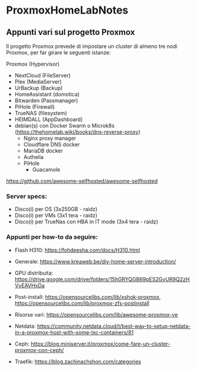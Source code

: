 # ProxmoxHomeLabNotes
## Appunti vari sul progetto Proxmox
Il progetto Proxmox prevede di impostare un cluster di almeno tre nodi Proxmox, per far girare le seguenti istanze:

Proxmox (Hypervisor)
- NextCloud (FileServer)
- Plex (MediaServer)
- UrBackup (Backup)
- HomeAssistant (domotica)
- Bitwarden (Passmanager)
- PiHole (Firewall)
- TrueNAS (filesystem)
- HEIMDALL (AppDashboard)
- debian(s) con Docker Swarm o Microk8s
    (https://thehomelab.wiki/books/dns-reverse-proxy)
    - Nginx proxy manager
	- Cloudflare DNS docker
	- MariaDB docker
	- Authelia
	- PiHole
      - Guacamole

https://github.com/awesome-selfhosted/awesome-selfhosted

### Server specs:
- Disco(i) per OS (3x250GB - raidz)
- Disco(i) per VMs (3x1 tera - raidz)
- Disco(i) per TrueNas con HBA in IT mode (3x4 tera - raidz)

### Appunti per how-to da seguire:
- Flash H310: https://fohdeesha.com/docs/H310.html
- Generale: https://www.kreaweb.be/diy-home-server-introduction/
- GPU distribuita: https://drive.google.com/drive/folders/15hGRYQGB69pES2GyUR9Q2zHVvEAVHxDa
- Post-install: https://opensourcelibs.com/lib/xshok-proxmox, https://opensourcelibs.com/lib/proxmox-zfs-postinstall
- Risorse vari: https://opensourcelibs.com/lib/awesome-proxmox-ve
- Netdata: https://community.netdata.cloud/t/best-way-to-setup-netdata-in-a-proxmox-host-with-some-lxc-containers/81
- Ceph: https://blog.miniserver.it/proxmox/come-fare-un-cluster-proxmox-con-ceph/

- Traefik: https://blog.zachinachshon.com/categories
